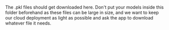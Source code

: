 The .pkl files should get downloaded here.
Don't put your models inside this folder beforehand as these files can be large in size, and we want to keep our cloud deployment as light as possible and ask the app to download whatever file it needs.